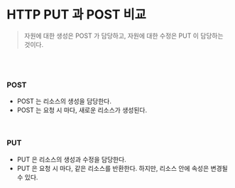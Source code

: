 # HTTP PUT 과 POST 비교

> 자원에 대한 생성은 POST 가 담당하고, 자원에 대한 수정은 PUT 이 담당하는 것이다.

<br><br>

### POST 
- POST 는 리소스의 생성을 담당한다.
- POST 는 요청 시 마다, 새로운 리소스가 생성된다.
<br>

### PUT 
- PUT 은 리소스의 생성과 수정을 담당한다.
- PUT 은 요청 시 마다, 같은 리소스를 반환한다. 하지만, 리소스 안에 속성은 변경될 수 있다.